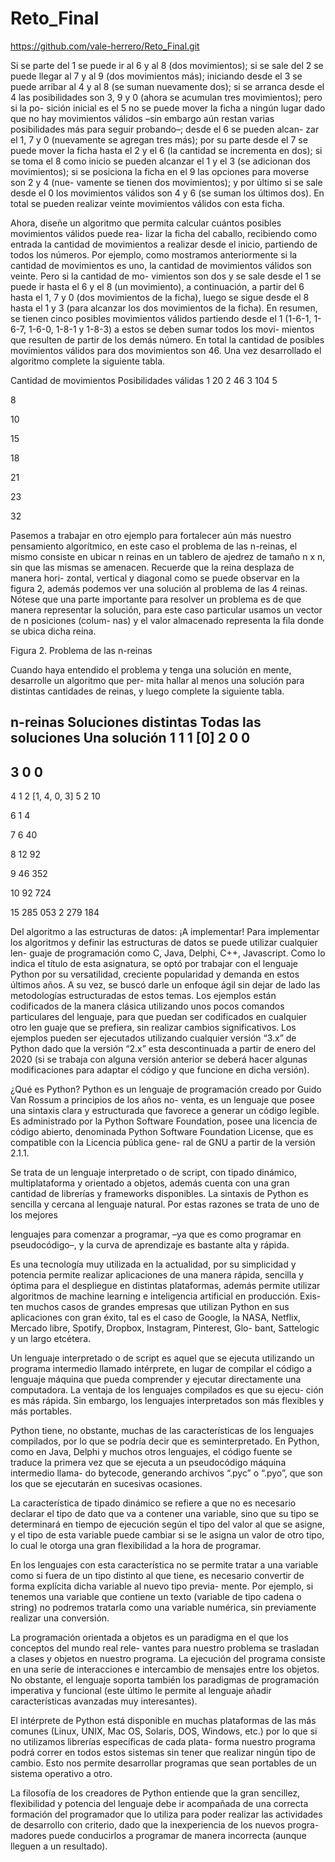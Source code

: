 # Reto_Final

https://github.com/vale-herrero/Reto_Final.git

Si se parte del 1 se puede ir al 6 y al 8 (dos movimientos); si se sale del 2 se puede llegar al 7 y al 9 (dos movimientos más); iniciando desde el 3 se puede arribar al 4 y al 8 (se suman nuevamente dos); si se arranca desde el 4 las posibilidades son 3, 9 y 0 (ahora se acumulan tres movimientos); pero si la po- sición inicial es el 5 no se puede mover la ficha a ningún lugar dado que no hay movimientos válidos
–sin embargo aún restan varias posibilidades más para seguir probando–; desde el 6 se pueden alcan- zar el 1, 7 y 0 (nuevamente se agregan tres más); por su parte desde el 7 se puede mover la ficha hasta el 2 y el 6 (la cantidad se incrementa en dos); si se toma el 8 como inicio se pueden alcanzar el 1 y el 3 (se adicionan dos movimientos); si se posiciona la ficha en el 9 las opciones para moverse son 2 y 4 (nue- vamente se tienen dos movimientos); y por último si se sale desde el 0 los movimientos válidos son 4 y 6 (se suman los últimos dos). En total se pueden realizar veinte movimientos válidos con esta ficha.

Ahora, diseñe un algoritmo que permita calcular cuántos posibles movimientos válidos puede rea- lizar la ficha del caballo, recibiendo como entrada la cantidad de movimientos a realizar desde el inicio, partiendo de todos los números. Por ejemplo, como mostramos anteriormente si la cantidad de movimientos es uno, la cantidad de movimientos válidos son veinte. Pero si la cantidad de mo- vimientos son dos y se sale desde el 1 se puede ir hasta el 6 y el 8 (un movimiento), a continuación, a partir del 6 hasta el 1, 7 y 0 (dos movimientos de la ficha), luego se sigue desde el 8 hasta el 1 y 3 (para alcanzar los dos movimientos de la ficha). En resumen, se tienen cinco posibles movimientos válidos partiendo desde el 1 (1-6-1, 1-6-7, 1-6-0, 1-8-1 y 1-8-3) a estos se deben sumar todos los movi- mientos que resulten de partir de los demás número. En total la cantidad de posibles movimientos válidos para dos movimientos son 46. Una vez desarrollado el algoritmo complete la siguiente tabla.
 
Cantidad de movimientos
Posibilidades válidas
1
20
2
46
3
104
5
 
8
 
10
 
15
 
18
 
21
 
23
 
32
 
Pasemos a trabajar en otro ejemplo para fortalecer aún más nuestro pensamiento algorítmico, en este caso el problema de las n-reinas, el mismo consiste en ubicar n reinas en un tablero de ajedrez de tamaño n x n, sin que las mismas se amenacen. Recuerde que la reina desplaza de manera hori- zontal, vertical y diagonal como se puede observar en la figura 2, además podemos ver una solución al problema de las 4 reinas. Nótese que una parte importante para resolver un problema es de que manera representar la solución, para este caso particular usamos un vector de n posiciones (colum- nas) y el valor almacenado representa la fila donde se ubica dicha reina.

 
 	 

 
Figura 2. Problema de las n-reinas

Cuando haya entendido el problema y tenga una solución en mente, desarrolle un algoritmo que per- mita hallar al menos una solución para distintas cantidades de reinas, y luego complete la siguiente tabla.
 
n-reinas
Soluciones distintas
Todas las soluciones
Una solución
1
1
1
[0]
2
0
0
-
3
0
0
-
4
1
2
[1, 4, 0, 3]
5
2
10
 
6
1
4
 
7
6
40
 
8
12
92
 
9
46
352
 
10
92
724
 
15
285 053
2 279 184
 
 
 
 
Del algoritmo a las estructuras de datos:
¡A implementar!
Para implementar los algoritmos y definir las estructuras de datos se puede utilizar cualquier len- guaje de programación como C, Java, Delphi, C++, Javascript. Como lo indica el título de esta asignatura, se optó por trabajar con el lenguaje Python por su versatilidad, creciente popularidad y demanda en estos últimos años. A su vez, se buscó darle un enfoque ágil sin dejar de lado las metodologías estructuradas de estos temas. Los ejemplos están codificados de la manera clásica utilizando unos pocos comandos particulares del lenguaje, para que puedan ser codificados en cualquier otro len guaje que se prefiera, sin realizar cambios significativos. Los ejemplos pueden ser ejecutados utilizando cualquier versión “3.x” de Python dado que la versión “2.x” esta descontinuada a partir de  enero del 2020 (si se trabaja con alguna versión anterior se deberá hacer algunas modificaciones para adaptar el código y que funcione en dicha versión).
 
¿Qué es Python?
Python es un lenguaje de programación creado por Guido Van Rossum a principios de los años no- venta, es un lenguaje que posee una sintaxis clara y estructurada que favorece a generar un código legible. Es administrado por la Python Software Foundation, posee una licencia de código abierto, denominada Python Software Foundation License, que es compatible con la Licencia pública gene- ral de GNU a partir de la versión 2.1.1.
 
Se trata de un lenguaje interpretado o de script, con tipado dinámico, multiplataforma y orientado a objetos, además cuenta con una gran cantidad de librerías y frameworks disponibles. La sintaxis de Python es sencilla y cercana al lenguaje natural. Por estas razones se trata de uno de los mejores

lenguajes para comenzar a programar, –ya que es como programar en pseudocódigo–, y la curva de aprendizaje es bastante alta y rápida.
 
Es una tecnología muy utilizada en la actualidad, por su simplicidad y potencia permite realizar aplicaciones de una manera rápida, sencilla y óptima para el despliegue en distintas plataformas, además permite utilizar algoritmos de machine learning e inteligencia artificial en producción. Exis- ten muchos casos de grandes empresas que utilizan Python en sus aplicaciones con gran éxito, tal es el caso de Google, la NASA, Netflix, Mercado libre, Spotify, Dropbox, Instagram, Pinterest, Glo- bant, Sattelogic y un largo etcétera.
 
Un lenguaje interpretado o de script es aquel que se ejecuta utilizando un programa intermedio llamado intérprete, en lugar de compilar el código a lenguaje máquina que pueda comprender y ejecutar directamente una computadora. La ventaja de los lenguajes compilados es que su ejecu- ción es más rápida. Sin embargo, los lenguajes interpretados son más flexibles y más portables.
 
Python tiene, no obstante, muchas de las características de los lenguajes compilados, por lo que se podría decir que es seminterpretado. En Python, como en Java, Delphi y muchos otros lenguajes, el código fuente se traduce la primera vez que se ejecuta a un pseudocódigo máquina intermedio llama- do bytecode, generando archivos “.pyc” o “.pyo”, que son los que se ejecutarán en sucesivas ocasiones.
 
La característica de tipado dinámico se refiere a que no es necesario declarar el tipo de dato que va a contener una variable, sino que su tipo se determinará en tiempo de ejecución según el tipo del valor al que se asigne, y el tipo de esta variable puede cambiar si se le asigna un valor de otro tipo, lo cual le otorga una gran flexibilidad a la hora de programar.
 
En los lenguajes con esta característica no se permite tratar a una variable como si fuera de un tipo distinto al que tiene, es necesario convertir de forma explícita dicha variable al nuevo tipo previa- mente. Por ejemplo, si tenemos una variable que contiene un texto (variable de tipo cadena o string) no podremos tratarla como una variable numérica, sin previamente realizar una conversión.
 
La programación orientada a objetos es un paradigma en el que los conceptos del mundo real rele- vantes para nuestro problema se trasladan a clases y objetos en nuestro programa. La ejecución del programa consiste en una serie de interacciones e intercambio de mensajes entre los objetos. No obstante, el lenguaje soporta también los paradigmas de programación imperativa y funcional (este último le permite al lenguaje añadir características avanzadas muy interesantes).
 
El intérprete de Python está disponible en muchas plataformas de las más comunes (Linux, UNIX, Mac OS, Solaris, DOS, Windows, etc.) por lo que si no utilizamos librerías específicas de cada plata- forma nuestro programa podrá correr en todos estos sistemas sin tener que realizar ningún tipo de cambio. Esto nos permite desarrollar programas que sean portables de un sistema operativo a otro.
 
La filosofía de los creadores de Python entiende que la gran sencillez, flexibilidad y potencia del lenguaje debe ir acompañada de una correcta formación del programador que lo utiliza para poder realizar las actividades de desarrollo con criterio, dado que la inexperiencia de los nuevos progra- madores puede conducirlos a programar de manera incorrecta (aunque lleguen a un resultado).
